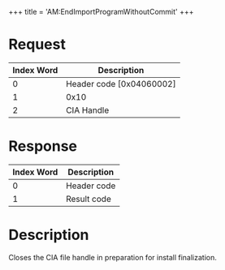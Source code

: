 +++
title = 'AM:EndImportProgramWithoutCommit'
+++

# Request

| Index Word | Description                |
|------------|----------------------------|
| 0          | Header code \[0x04060002\] |
| 1          | 0x10                       |
| 2          | CIA Handle                 |

# Response

| Index Word | Description |
|------------|-------------|
| 0          | Header code |
| 1          | Result code |

# Description

Closes the CIA file handle in preparation for install finalization.